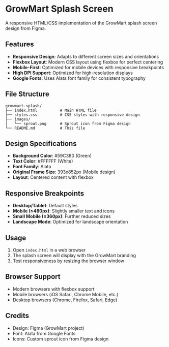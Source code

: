 # GrowMart Splash Screen

A responsive HTML/CSS implementation of the GrowMart splash screen design from Figma.

## Features

- **Responsive Design**: Adapts to different screen sizes and orientations
- **Flexbox Layout**: Modern CSS layout using flexbox for perfect centering
- **Mobile-First**: Optimized for mobile devices with responsive breakpoints
- **High DPI Support**: Optimized for high-resolution displays
- **Google Fonts**: Uses Alata font family for consistent typography

## File Structure

```
growmart-splash/
├── index.html          # Main HTML file
├── styles.css          # CSS styles with responsive design
├── images/
│   └── sprout.png      # Sprout icon from Figma design
└── README.md           # This file
```

## Design Specifications

- **Background Color**: #59C380 (Green)
- **Text Color**: #FFFFFF (White)
- **Font Family**: Alata
- **Original Frame Size**: 393x852px (Mobile design)
- **Layout**: Centered content with flexbox

## Responsive Breakpoints

- **Desktop/Tablet**: Default styles
- **Mobile (≤480px)**: Slightly smaller text and icons
- **Small Mobile (≤360px)**: Further reduced sizes
- **Landscape Mode**: Optimized for landscape orientation

## Usage

1. Open `index.html` in a web browser
2. The splash screen will display with the GrowMart branding
3. Test responsiveness by resizing the browser window

## Browser Support

- Modern browsers with flexbox support
- Mobile browsers (iOS Safari, Chrome Mobile, etc.)
- Desktop browsers (Chrome, Firefox, Safari, Edge)

## Credits

- Design: Figma (GrowMart project)
- Font: Alata from Google Fonts
- Icons: Custom sprout icon from Figma design 